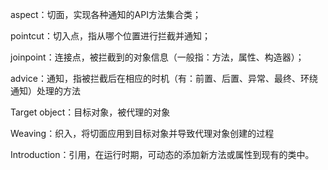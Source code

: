 

aspect：切面，实现各种通知的API方法集合类；

pointcut：切入点，指从哪个位置进行拦截并通知；

joinpoint：连接点，被拦截到的对象信息（一般指：方法，属性、构造器）； 

advice：通知，指被拦截后在相应的时机（有：前置、后置、异常、最终、环绕通知）处理的方法 

Target object：目标对象，被代理的对象 

Weaving：织入，将切面应用到目标对象并导致代理对象创建的过程 

Introduction：引用，在运行时期，可动态的添加新方法或属性到现有的类中。